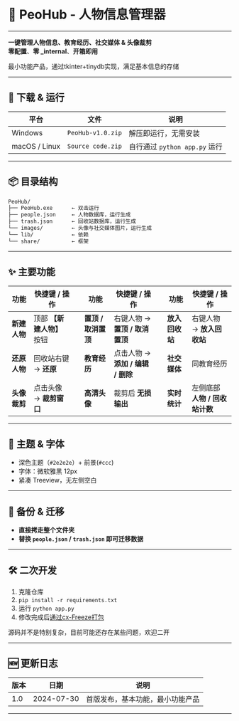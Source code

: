 # 📁 PeoHub - 人物信息管理器
---

**一键管理人物信息、教育经历、社交媒体 & 头像裁剪**  
**零配置**、**零 _internal**、**开箱即用**

最小功能产品，通过tkinter+tinydb实现，满足基本信息的存储

---

## 🚀 下载 & 运行

| 平台 | 文件 | 说明 |
|---|---|---|
| Windows | `PeoHub-v1.0.zip` | 解压即运行，无需安装 |
| macOS / Linux | `Source code.zip` | 自行通过 `python app.py` 运行 |

---

## 📦 目录结构

```bash
PeoHub/
├── PeoHub.exe      ← 双击运行
├── people.json     ← 人物数据库，运行生成
├── trash.json      ← 回收站数据库，运行生成
└── images/         ← 头像与社交媒体图片，运行生成
└── lib/            ← 依赖
└── share/          ← 框架
```

---

## ✨ 主要功能

| 功能 | 快捷键 / 操作 | | 功能 | 快捷键 / 操作 | | 功能 | 快捷键 / 操作 |
|---|---|---|---|---|---|---|---|
| **新建人物** | 顶部 **【新建人物】** 按钮 | | **置顶 / 取消置顶** | 右键人物 → **置顶 / 取消置顶** | | **放入回收站** | 右键人物 → **放入回收站** |
| **还原人物** | 回收站右键 → **还原** | | **教育经历** | 点击人物 → **添加 / 编辑 / 删除** | | **社交媒体** | 同教育经历 |
| **头像裁剪** | 点击头像 → **裁剪窗口** | | **高清头像** | 裁剪后 **无损输出** | | **实时统计** | 左侧底部 **人物 / 回收站计数** |

---

## 🎨 主题 & 字体

- 深色主题（`#2e2e2e`）+ 前景(`#ccc`)
- 字体：微软雅黑 12px  
- 紧凑 Treeview，无左侧空白

---

## 🔄 备份 & 迁移

- **直接拷走整个文件夹**  
- **替换 `people.json` / `trash.json` 即可迁移数据**

---

## 🛠️ 二次开发

1. 克隆仓库  
2. `pip install -r requirements.txt`  
3. 运行 `python app.py`
4. 修改完成后[通过cx-Freeze打包](./cf-Freeze打包.md)

源码并不是特别复杂，目前可能还存在某些问题，欢迎二开

---

## 🆕 更新日志

| 版本 | 日期 | 说明 |
|---|---|---|
| 1.0 | 2024-07-30 | 首版发布，基本功能，最小功能产品 |

---
